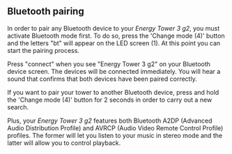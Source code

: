 ## Bluetooth pairing

In order to pair any Bluetooth device to your *Energy Tower 3 g2*, you must activate Bluetooth mode first. To do so, press the 'Change mode (4)' button and the letters "bt" will appear on the LED screen (1). At this point you can start the pairing process.

Press "connect" when you see "Energy Tower 3 g2" on your Bluetooth device screen. The devices will be connected immediately. You will hear a sound that confirms that both devices have been paired correctly.

If you want to pair your tower to another Bluetooth device, press and hold the 'Change mode (4)' button for 2 seconds in order to carry out a new search.

Plus, your *Energy Tower 3 g2* features both Bluetooth A2DP (Advanced Audio Distribution Profile) and AVRCP (Audio Video Remote Control Profile) profiles. The former will let you listen to your music in stereo mode and the latter will allow you to control playback.
